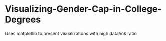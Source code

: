 # Visualizing-Gender-Cap-in-College-Degrees
Uses matplotlib to present visualizations with high data/ink ratio
